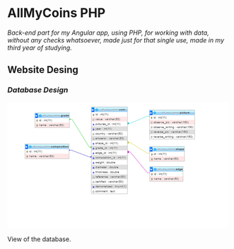 # AllMyCoins PHP

*Back-end part for my Angular app, using PHP, for working with data, without any checks whatsoever, made just for that single use, made in my third year of studying.*


## Website Desing

### *Database Design*
![Database Design](git-image/image1.png)

View of the database.
